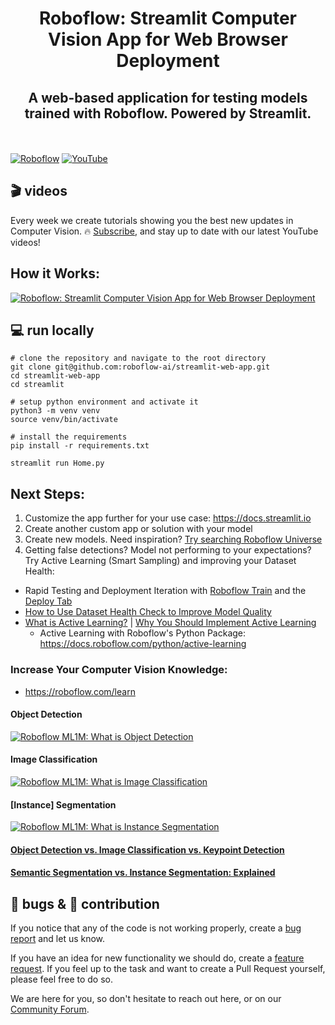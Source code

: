 <h1 align="center">Roboflow: Streamlit Computer Vision App for Web Browser Deployment</h1>
<h2 align="center">A web-based application for testing models trained with Roboflow. Powered by Streamlit.</h2>

<br></br>
[![Roboflow](https://raw.githubusercontent.com/roboflow-ai/notebooks/main/assets/badges/roboflow-blogpost.svg)](https://blog.roboflow.com/)
[![YouTube](https://badges.aleen42.com/src/youtube.svg)](https://www.youtube.com/@Roboflow)

## 🎬 videos

Every week we create tutorials showing you the best new updates in Computer Vision. 🔥
[Subscribe](https://www.youtube.com/@Roboflow), and stay up to date with our latest YouTube videos!

## How it Works:
[![Roboflow: Streamlit Computer Vision App for Web Browser Deployment](https://img.youtube.com/vi/NXQ2Ktrh2BY/0.jpg)](https://www.youtube.com/watch?v=NXQ2Ktrh2BY)

## 💻 run locally

```console
# clone the repository and navigate to the root directory
git clone git@github.com:roboflow-ai/streamlit-web-app.git
cd streamlit-web-app
cd streamlit

# setup python environment and activate it
python3 -m venv venv
source venv/bin/activate

# install the requirements
pip install -r requirements.txt

streamlit run Home.py
```

## Next Steps:
1. Customize the app further for your use case: https://docs.streamlit.io
2. Create another custom app or solution with your model
3. Create new models. Need inspiration? [Try searching Roboflow Universe](https://universe.roboflow.com)
4. Getting false detections? Model not performing to your expectations? Try Active Learning (Smart Sampling) and improving your Dataset Health:
* Rapid Testing and Deployment Iteration with [Roboflow Train](https://docs.roboflow.com/train) and the [Deploy Tab](https://blog.roboflow.com/deploy-tab)
* [How to Use Dataset Health Check to Improve Model Quality](https://www.youtube.com/watch?v=aUFz6P4dtk4)
* [What is Active Learning?](https://blog.roboflow.com/what-is-active-learning/) | [Why You Should Implement Active Learning](https://blog.roboflow.com/pip-install-roboflow)
  * Active Learning with Roboflow's Python Package: https://docs.roboflow.com/python/active-learning

### Increase Your Computer Vision Knowledge:
* https://roboflow.com/learn
#### Object Detection
[![Roboflow ML1M: What is Object Detection](https://img.youtube.com/vi/FM4-Pvrvo14/0.jpg)](https://www.youtube.com/watch?v=FM4-Pvrvo14)

#### Image Classification
[![Roboflow ML1M: What is Image Classification](https://img.youtube.com/vi/0swerezO3EQ/0.jpg)](https://www.youtube.com/watch?v=0swerezO3EQ)

#### [Instance] Segmentation
[![Roboflow ML1M: What is Instance Segmentation](https://img.youtube.com/vi/jLwWaN_2Omo/0.jpg)](https://www.youtube.com/watch?v=jLwWaN_2Omo)

#### [Object Detection vs. Image Classification vs. Keypoint Detection](https://blog.roboflow.com/object-detection-vs-image-classification-vs-keypoint-detection/)

#### [Semantic Segmentation vs. Instance Segmentation: Explained](https://blog.roboflow.com/difference-semantic-segmentation-instance-segmentation/)

## 🐞 bugs & 🦸 contribution

If you notice that any of the code is not working properly, create a [bug report](https://github.com/roboflow/streamlit-web-app/issues) 
and let us know.

If you have an idea for new functionality we should do, create a [feature request](https://github.com/roboflow/streamlit-web-app/issues).
If you feel up to the task and want to create a Pull Request yourself, please feel free to do so.

We are here for you, so don't hesitate to reach out here, or on our [Community Forum](https://github.com/roboflow/streamlit-web-app/issues).
